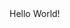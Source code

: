 <!DOCTYPE html>

<html lang="en">
 <head>
 Hello World!
 </head>
   <body>
    <script>
     let name = Mosh"
    </script>
   </body>
</html>

